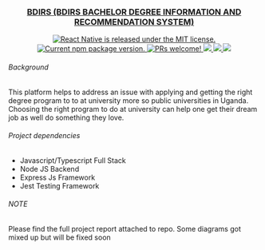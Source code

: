 <h3 align="center">
  <a href="https://github.com/bdirs/bdirs-web-api">
    BDIRS <span>(BDIRS BACHELOR DEGREE INFORMATION AND RECOMMENDATION SYSTEM)</span>
  </a>
</h3>

<p align="center">
  <a href="https://github.com/facebook/react-native/blob/master/LICENSE">
    <img src="https://img.shields.io/badge/license-MIT-blue.svg" alt="React Native is released under the MIT license." />
  </a>
  <a href="https://www.npmjs.org/package/react-native">
    <img src="https://badge.fury.io/js/react-native.svg" alt="Current npm package version." />
  </a>
  <a href="https://facebook.github.io/react-native/docs/contributing">
    <img src="https://img.shields.io/badge/PRs-welcome-brightgreen.svg" alt="PRs welcome!" />
  </a>
  <a href="https://codeclimate.com/github/bdirs/bdirs-web-api/maintainability">
    <img src="https://api.codeclimate.com/v1/badges/dd505402cbc0e3afdcf9/maintainability" />
  </a>
  <a href="https://travis-ci.org/bdirs/bdirs-web-api">
  <img src="https://travis-ci.org/bdirs/bdirs-web-api.svg?branch=develop" />
  </a>
  <a href="https://codeclimate.com/github/bdirs/bdirs-web-api/test_coverage">
  <img src="https://api.codeclimate.com/v1/badges/dd505402cbc0e3afdcf9/test_coverage" />
  </a>
</p>

###### Background
This platform helps to address an issue with applying and getting the right degree program to to at
university more so public universities in Uganda.
Choosing the right program to do at university can help one get their dream job as well do something they love.

###### Project dependencies

- Javascript/Typescript Full Stack
- Node JS Backend
- Express Js Framework
- Jest  Testing Framework

###### NOTE
Please find the full project report attached to repo. Some diagrams got mixed up but will be fixed soon

